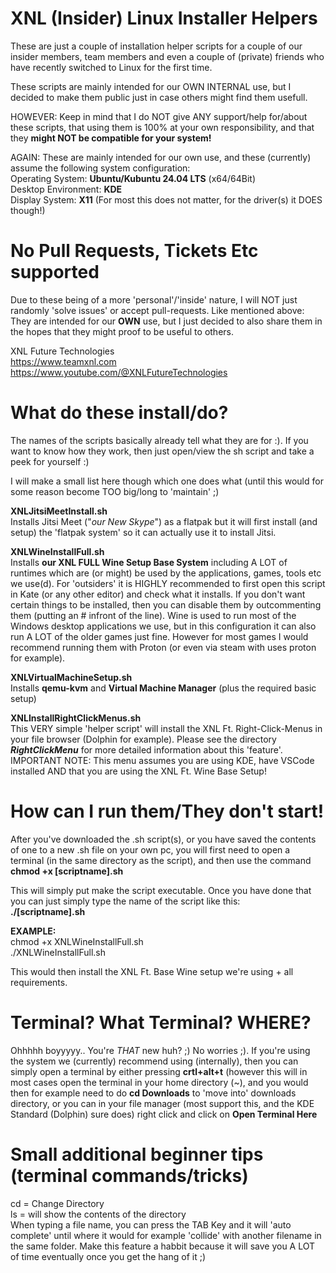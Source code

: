 # XNL (Insider) Linux Installer Helpers
These are just a couple of installation helper scripts for a couple of our insider members, team members and even a couple of (private) friends who have recently switched to Linux for the first time.
  
These scripts are mainly intended for our OWN INTERNAL use, but I decided to make them public just in case others might find them usefull. 
  
HOWEVER: Keep in mind that I do NOT give ANY support/help for/about these scripts, that using them is 100% at your own responsibility, and that they **might NOT be compatible for your system!**  
  
AGAIN: These are mainly intended for our own use, and these (currently) assume the following system configuration:  
Operating System: **Ubuntu/Kubuntu 24.04 LTS** (x64/64Bit)  
Desktop Environment: **KDE**  
Display System: **X11** (For most this does not matter, for the driver(s) it DOES though!)  

# No Pull Requests, Tickets Etc supported
Due to these being of a more 'personal'/'inside' nature, I will NOT just randomly 'solve issues' or accept pull-requests. Like mentioned above: They are intended for our **OWN** use, but I just decided to also share them in the hopes that they might proof to be useful to others.
  
XNL Future Technologies  
https://www.teamxnl.com  
https://www.youtube.com/@XNLFutureTechnologies  

# What do these install/do?
The names of the scripts basically already tell what they are for :). If you want to know how they work, then just open/view the sh script and take a peek for yourself :)

I will make a small list here though which one does what (until this would for some reason become TOO big/long to 'maintain' ;)  
 
**XNLJitsiMeetInstall.sh**  
Installs Jitsi Meet ("*our New Skype*") as a flatpak but it will first install (and setup) the 'flatpak system' so it can actually use it to install Jitsi.  
  
**XNLWineInstallFull.sh**  
Installs **our XNL FULL Wine Setup Base System** including A LOT of runtimes which are (or might) be used by the applications, games, tools etc we use(d). For 'outsiders' it is HIGHLY recommended to first open this script in Kate (or any other editor) and check what it installs. If you don't want certain things to be installed, then you can disable them by outcommenting them (putting an # infront of the line).  Wine is used to run most of the Windows desktop applications we use, but in this configuration it can also run A LOT of the older games just fine. However for most games I would recommend running them with Proton (or even via steam with uses proton for example).

**XNLVirtualMachineSetup.sh**  
Installs **qemu-kvm** and **Virtual Machine Manager** (plus the required basic setup)  

**XNLInstallRightClickMenus.sh**  
This VERY simple 'helper script' will install the XNL Ft. Right-Click-Menus in your file browser (Dolphin for example). Please see the directory ***RightClickMenu*** for more detailed information about this 'feature'. IMPORTANT NOTE: This menu assumes you are using KDE, have VSCode installed AND that you are using the XNL Ft. Wine Base Setup!  
  
# How can I run them/They don't start!
After you've downloaded the .sh script(s), or you have saved the contents of one to a new .sh file on your own pc, you will first need to open a terminal (in the same directory as the script), and then use the command **chmod +x [scriptname].sh**  

This will simply put make the script executable. Once you have done that you can just simply type the name of the script like this:  
**./[scriptname].sh**  

**EXAMPLE:**  
chmod +x XNLWineInstallFull.sh  
./XNLWineInstallFull.sh  

This would then install the XNL Ft. Base Wine setup we're using + all requirements.
  
# Terminal? What Terminal? WHERE?
Ohhhhh boyyyyy.. You're *THAT* new huh? ;) No worries ;). If you're using the system we (currently) recommend using (internally), then you can simply open a terminal by either pressing **crtl+alt+t** (however this will in most cases open the terminal in your home directory (~), and you would then for example need to do **cd Downloads** to 'move into' downloads directory, or you can in your file manager (most support this, and the KDE Standard (Dolphin) sure does) right click and click on **Open Terminal Here**

# Small additional beginner tips (terminal commands/tricks)
cd = Change Directory  
ls = will show the contents of the directory  
When typing a file name, you can press the TAB Key and it will 'auto complete' until where it would for example 'collide' with another filename in the same folder. Make this feature a habbit because it will save you A LOT of time eventually once you get the hang of it ;)  
  



